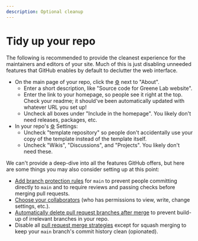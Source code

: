 ```yaml
---
description: Optional cleanup
---
```


# Tidy up your repo

The following is recommended to provide the cleanest experience for the maintainers and editors of your site. Much of this is just disabling unneeded features that GitHub enables by default to declutter the web interface.

* On the main page of your repo, click the [⚙️](https://emojipedia.org/gear/) next to "About".
  * Enter a short description, like "Source code for Greene Lab website".
  * Enter the link to your homepage, so people see it right at the top. Check your readme; it should've been automatically updated with whatever URL you set up!
  * Uncheck all boxes under "Include in the homepage". You likely don't need releases, packages, etc.
* In your repo's [⚙️](https://emojipedia.org/gear/) Settings:
  * Uncheck "template repository" so people don't accidentally use your copy of the template instead of the template itself.
  * Uncheck "Wikis", "Discussions", and "Projects". You likely don't need these.

We can't provide a deep-dive into all the features GitHub offers, but here are some things you may also consider setting up at this point:

* [Add branch protection rules](https://docs.github.com/en/repositories/configuring-branches-and-merges-in-your-repository/defining-the-mergeability-of-pull-requests/managing-a-branch-protection-rule) for `main` to prevent people committing directly to `main` and to require reviews and passing checks before merging pull requests.
* [Choose your collaborators](https://docs.github.com/en/account-and-profile/setting-up-and-managing-your-personal-account-on-github/managing-access-to-your-personal-repositories/inviting-collaborators-to-a-personal-repository) (who has permissions to view, write, change settings, etc.).
* [Automatically delete pull request branches after merge](https://docs.github.com/en/repositories/configuring-branches-and-merges-in-your-repository/configuring-pull-request-merges/managing-the-automatic-deletion-of-branches) to prevent build-up of irrelevant branches in your repo.
* Disable all [pull request merge strategies](https://docs.github.com/en/repositories/configuring-branches-and-merges-in-your-repository/configuring-pull-request-merges/configuring-commit-squashing-for-pull-requests) except for squash merging to keep your `main` branch's commit history clean (opionated).

